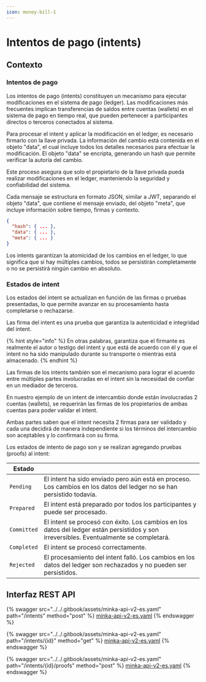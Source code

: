 ```yaml
---
icon: money-bill-1
---
```


# Intentos de pago (intents)

## Contexto

### Intentos de pago

Los intentos de pago (intents) constituyen un mecanismo para ejecutar modificaciones en el sistema de pago (ledger). Las modificaciones más frecuentes implican transferencias de saldos entre cuentas (wallets) en el sistema de pago en tiempo real, que pueden pertenecer a participantes directos o terceros conectados al sistema.

Para procesar el intent y aplicar la modificación en el ledger, es necesario firmarlo con la llave privada. La información del cambio está contenida en el objeto "data", el cual incluye todos los detalles necesarios para efectuar la modificación. El objeto "data" se encripta, generando un hash que permite verificar la autoría del cambio.

Este proceso asegura que solo el propietario de la llave privada pueda realizar modificaciones en el ledger, manteniendo la seguridad y confiabilidad del sistema.

Cada mensaje se estructura en formato JSON, similar a JWT, separando el objeto "data", que contiene el mensaje enviado, del objeto "meta", que incluye información sobre tiempo, firmas y contexto.

```json
{
  "hash": { ... },
  "data": { ... },
  "meta": { ... }
}
```

Los intents garantizan la atomicidad de los cambios en el ledger, lo que significa que si hay múltiples cambios, todos se persistirán completamente o no se persistirá ningún cambio en absoluto.

### Estados de intent

Los estados del intent se actualizan en función de las firmas o pruebas presentadas, lo que permite avanzar en su procesamiento hasta completarse o rechazarse.

Las firma del intent es una prueba que garantiza la autenticidad e integridad del intent.&#x20;

{% hint style="info" %}
En otras palabras, garantiza que el firmante es realmente el autor o testigo del intent y que está de acuerdo con él y que el intent no ha sido manipulado durante su transporte o mientras está almacenado.
{% endhint %}

Las firmas de los intents también son el mecanismo para lograr el acuerdo entre múltiples partes involucradas en el intent sin la necesidad de confiar en un mediador de terceros.&#x20;

En nuestro ejemplo de un intent de intercambio donde están involucradas 2 cuentas (wallets), se requerirán las firmas de los propietarios de ambas cuentas para poder validar el intent.

Ambas partes saben que el intent necesita 2 firmas para ser validado y cada una decidirá de manera independiente si los términos del intercambio son aceptables y lo confirmará con su firma.

Los estados de intento de pago son y se realizan agregando pruebas (proofs) al intent:

| Estado      |                                                                                                                                         |
| ----------- | --------------------------------------------------------------------------------------------------------------------------------------- |
| `Pending`   | El intent ha sido enviado pero aún está en proceso. Los cambios en los datos del ledger no se han persistido todavía.                   |
| `Prepared`  | El intent está preparado por todos los participantes y puede ser procesado.                                                             |
| `Committed` | El intent se procesó con éxito. Los cambios en los datos del ledger están persistidos y son irreversibles. Eventualmente se completará. |
| `Completed` | El intent se procesó correctamente.                                                                                                     |
| `Rejected`  | El procesamiento del intent falló. Los cambios en los datos del ledger son rechazados y no pueden ser persistidos.                      |

## Interfaz REST API

{% swagger src="../../.gitbook/assets/minka-api-v2-es.yaml" path="/intents" method="post" %}
[minka-api-v2-es.yaml](../../.gitbook/assets/minka-api-v2-es.yaml)
{% endswagger %}

{% swagger src="../../.gitbook/assets/minka-api-v2-es.yaml" path="/intents/{id}" method="get" %}
[minka-api-v2-es.yaml](../../.gitbook/assets/minka-api-v2-es.yaml)
{% endswagger %}

{% swagger src="../../.gitbook/assets/minka-api-v2-es.yaml" path="/intents/{id}/proofs" method="post" %}
[minka-api-v2-es.yaml](../../.gitbook/assets/minka-api-v2-es.yaml)
{% endswagger %}

